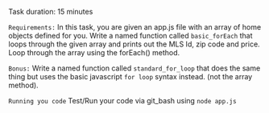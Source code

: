 
Task duration:  15 minutes

`Requirements:`
In this task, you are given an app.js file with an array of home objects defined for you. Write a named function called `basic_forEach` that loops through the given array and prints out the MLS Id, zip code and price. Loop through the array using the forEach() method. 

`Bonus:` 
Write a named function called `standard_for_loop` that does the same thing but uses the basic javascript `for loop` syntax instead. (not the array method).


`Running you code`
Test/Run your code via git_bash using `node app.js`



